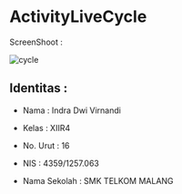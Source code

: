 # ActivityLiveCycle

ScreenShoot      :

![cycle](https://cloud.githubusercontent.com/assets/22757231/19966942/9abf81f8-a200-11e6-916f-c7e99725d37c.png)

<h2>Identitas        :</h2>

  * Nama : Indra Dwi Virnandi


  * Kelas : XIIR4


  * No. Urut : 16


  * NIS : 4359/1257.063


  * Nama Sekolah : SMK TELKOM MALANG
